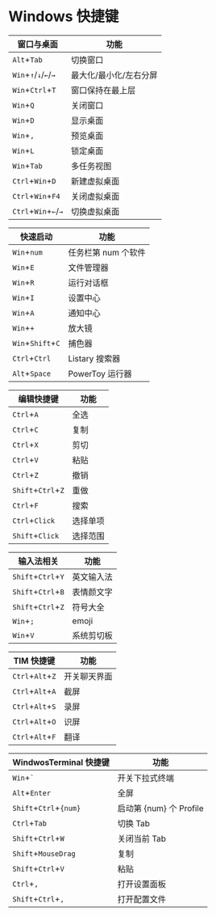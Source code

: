 # Windows 快捷键

| 窗口与桌面            | 功能                   |
| --------------------- | ---------------------- |
| `Alt`+`Tab`           | 切换窗口               |
| `Win`+`↑`/`↓`/`←`/`→` | 最大化/最小化/左右分屏 |
| `Win`+`Ctrl`+`T`      | 窗口保持在最上层       |
| `Win`+`Q`             | 关闭窗口               |
| `Win`+`D`             | 显示桌面               |
| `Win`+`,`             | 预览桌面               |
| `Win`+`L`             | 锁定桌面               |
| `Win`+`Tab`           | 多任务视图             |
| `Ctrl`+`Win`+`D`      | 新建虚拟桌面           |
| `Ctrl`+`Win`+`F4`     | 关闭虚拟桌面           |
| `Ctrl`+`Win`+`←`/`→`  | 切换虚拟桌面           |

| 快速启动          | 功能                |
| ----------------- | ------------------- |
| `Win`+`num`       | 任务栏第 num 个软件 |
| `Win`+`E`         | 文件管理器          |
| `Win`+`R`         | 运行对话框          |
| `Win`+`I`         | 设置中心            |
| `Win`+`A`         | 通知中心            |
| `Win`+`+`         | 放大镜              |
| `Win`+`Shift`+`C` | 捕色器              |
| `Ctrl`+`Ctrl`     | Listary 搜索器      |
| `Alt`+`Space`     | PowerToy 运行器     |

| 编辑快捷键         | 功能     |
| ------------------ | -------- |
| `Ctrl`+`A`         | 全选     |
| `Ctrl`+`C`         | 复制     |
| `Ctrl`+`X`         | 剪切     |
| `Ctrl`+`V`         | 粘贴     |
| `Ctrl`+`Z`         | 撤销     |
| `Shift`+`Ctrl`+`Z` | 重做     |
| `Ctrl`+`F`         | 搜索     |
| `Ctrl`+`Click`     | 选择单项 |
| `Shift`+`Click`    | 选择范围 |

| 输入法相关         | 功能       |
| ------------------ | ---------- |
| `Shift`+`Ctrl`+`Y` | 英文输入法 |
| `Shift`+`Ctrl`+`B` | 表情颜文字 |
| `Shift`+`Ctrl`+`Z` | 符号大全   |
| `Win`+`;`          | emoji      |
| `Win`+`V`          | 系统剪切板 |

| TIM 快捷键       | 功能         |
| ---------------- | ------------ |
| `Ctrl`+`Alt`+`Z` | 开关聊天界面 |
| `Ctrl`+`Alt`+`A` | 截屏         |
| `Ctrl`+`Alt`+`S` | 录屏         |
| `Ctrl`+`Alt`+`O` | 识屏         |
| `Ctrl`+`Alt`+`F` | 翻译         |

| WindwosTerminal 快捷键 | 功能                    |
| ---------------------- | ----------------------- |
| `Win`+`` ` ``          | 开关下拉式终端          |
| `Alt`+`Enter`          | 全屏                    |
| `Shift`+`Ctrl`+`{num}` | 启动第 {num} 个 Profile |
| `Ctrl`+`Tab`           | 切换 Tab                |
| `Shift`+`Ctrl`+`W`     | 关闭当前 Tab            |
| `Shift`+`MouseDrag`    | 复制                    |
| `Shift`+`Ctrl`+`V`     | 粘贴                    |
| `Ctrl`+`,`             | 打开设置面板            |
| `Shift`+`Ctrl`+`,`     | 打开配置文件            |
